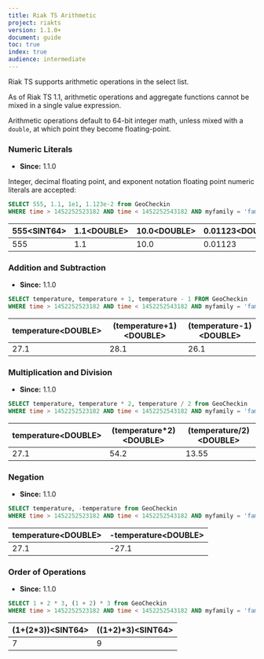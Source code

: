 ```yaml
---
title: Riak TS Arithmetic
project: riakts
version: 1.1.0+
document: guide
toc: true
index: true
audience: intermediate
---
```


Riak TS supports arithmetic operations in the select list.

As of Riak TS 1.1, arithmetic operations and aggregate functions cannot be mixed
in a single value expression.

Arithmetic operations default to 64-bit integer math, unless mixed with a
`double`, at which point they become floating-point.

### Numeric Literals

* **Since:** 1.1.0

Integer, decimal floating point, and exponent notation floating point
numeric literals are accepted:

```sql
SELECT 555, 1.1, 1e1, 1.123e-2 from GeoCheckin
WHERE time > 1452252523182 AND time < 1452252543182 AND myfamily = 'family1' AND myseries = 'series1'
```

| 555\<SINT64\> | 1.1<DOUBLE\> | 10.0<DOUBLE\> | 0.01123<DOUBLE\> |
|-------------|-------------|--------------|-----------------|
| 555         | 1.1         | 10.0         | 0.01123         |

### Addition and Subtraction

* **Since:** 1.1.0

```sql
SELECT temperature, temperature + 1, temperature - 1 FROM GeoCheckin
WHERE time > 1452252523182 AND time < 1452252543182 AND myfamily = 'family1' AND myseries = 'series1'
```

| temperature<DOUBLE\> | (temperature\+1)<DOUBLE\> | (temperature\-1)<DOUBLE\> |
|---------------------|-------------------------|-------------------------|
| 27.1                | 28.1                    | 26.1                    |

### Multiplication and Division

* **Since:** 1.1.0

```sql
SELECT temperature, temperature * 2, temperature / 2 from GeoCheckin
WHERE time > 1452252523182 AND time < 1452252543182 AND myfamily = 'family1' AND myseries = 'series1'
```

| temperature<DOUBLE\> | (temperature\*2)<DOUBLE\> | (temperature/2)<DOUBLE\> |
|---------------------|-------------------------|-------------------------|
| 27.1                | 54.2                    | 13.55                   |

### Negation

* **Since:** 1.1.0

```sql
SELECT temperature, -temperature from GeoCheckin
WHERE time > 1452252523182 AND time < 1452252543182 AND myfamily = 'family1' AND myseries = 'series1'
```

| temperature<DOUBLE\> | -temperature<DOUBLE\> |
|---------------------|----------------------|
| 27.1                | -27.1                |

### Order of Operations

* **Since:** 1.1.0

```sql
SELECT 1 + 2 * 3, (1 + 2) * 3 from GeoCheckin
WHERE time > 1452252523182 AND time < 1452252543182 AND myfamily = 'family1' AND myseries = 'series1'
```

| (1+(2\*3))\<SINT64\> | ((1+2)\*3)\<SINT64\> |
|-------------------|-------------------|
| 7                 | 9                 |
